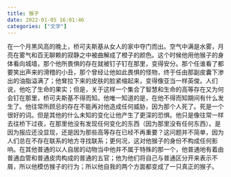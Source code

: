 ```yaml
---
title: 猴子
date: 2022-01-05 16:01:46
categories: ["文学"]
---
```

在一个月黑风高的晚上，桥可夫斯基从女人的家中夺门而出。空气中满是水雾，月亮在雾气和百无聊赖的寂静之中被曲解成了橙子的颜色。这个时候他用他猴子的身体看向城墙，那个他所畏惧的存在就被钉子钉在那里，变得安分。那个任谁看了都要笑出声来的滑稽的小丑，那个曾经让他如此畏惧的怪物，终于任由那副皮囊下渗出的油脂溢满了；他耷拉下来的皮肤的脸紧缩起来，变得像亚当一样英俊。人们说，他吃了生命的果实；但是，关于这样一个集合了智慧和生命的高等存在又为何会钉在那里，桥可夫斯基不得而知。他唯一知道的是，在他不得而知期间有什么发生了。他往常所顾忌的存在不能再对他造成任何威胁，因为那个人死了。死是一个很好的词。但是其他的什么未知的变化让他产生了更深的恐惧。他只是像往常一样去往桥下过夜，在那里他没有发现任何变化的东西（因为那里没有任何东西）。是因为报应还没显现，还是因为那些高等存在已经不再重要？这问题并不简单，因为人们总在不存在联系的地方寻找联系；更何况，这对他猴子的身份不构成任何影响。在其他普通的以人自居的动物当中他并不属于特殊的那一个，他普通地有着由普通血管和普通皮肉构成的普通的五官；他为他们将自己与普通区分开来表示不屑，所以他模仿猴子的行为；所以他自我的两个方面都变成了一只真正的猴子。